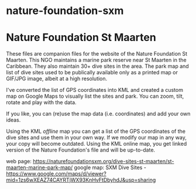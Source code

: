 # nature-foundation-sxm #
# Nature Foundation St Maarten

These files are companion files for the website of the Nature Foundation St Maarten.
This NGO maintains a marine park reserve near St Maarten in the Caribbean. 
They also maintain 30+ dive sites in the area. The park map and list of dive sites used to be publically available only as a printed map or GIF/JPG image, albeit at a high resolution.

I've converted the list of GPS coordinates into KML and created a custom map on Google Maps to visually list the sites and park. You can zoom, tilt, rotate and play with the data.

If you like, you can (re)use the map data (i.e. coordinates) and add your own ideas.

Using the KML _offline_ map you can get a list of the GPS coordinates of the dive sites and use them in your own way. If we modify our map in any way, your copy will become outdated.
Using the KML online map, you get linked version of the Nature Foundation's file and will be up-to-date.

web page: https://naturefoundationsxm.org/dive-sites-st-maarten/st-maarten-marine-park-map/
google map: SXM Dive Sites - https://www.google.com/maps/d/viewer?mid=1zs6wXEAZ74CAYRTjWX93KnHvFtDbyhdJ&usp=sharing
